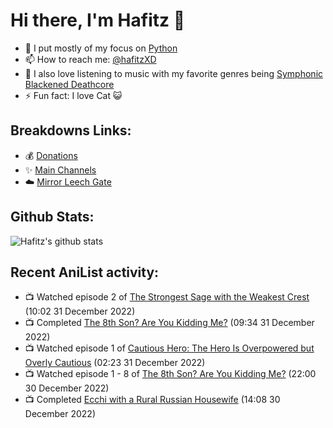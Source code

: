 # Hi there, I'm Hafitz 👋
- 🐍 I put mostly of my focus on [Python](https://python.org)
- 📫 How to reach me: [@hafitzXD](https://t.me/hafitzXD)
- 🎵 I also love listening to music with my favorite genres being [Symphonic Blackened Deathcore](https://youtu.be/qyYmS_iBcy4)
- ⚡ Fun fact: I love Cat 😺

## Breakdowns Links:
- 💰 [Donations](https://t.me/TheBreakdowns/2)
- ✨ [Main Channels](https://t.me/TheBreakdowns)
- ☁️ [Mirror Leech Gate](https://t.me/BreakdownsGate)

## Github Stats:
![Hafitz's github stats](https://github-readme-stats.vercel.app/api?username=breakdowns&show_icons=true&count_private=true&bg_color=00000000&text_color=777)

## Recent AniList activity:
<!-- ANILIST_ACTIVITY:start -->

-   📺 Watched episode 2 of [The Strongest Sage with the Weakest Crest](https://anilist.co/anime/129191) (10:02 31 December 2022)
-   📺 Completed [The 8th Son? Are You Kidding Me?](https://anilist.co/anime/106319) (09:34 31 December 2022)
-   📺 Watched episode 1 of [Cautious Hero: The Hero Is Overpowered but Overly Cautious](https://anilist.co/anime/105156) (02:23 31 December 2022)
-   📺 Watched episode 1 - 8 of [The 8th Son? Are You Kidding Me?](https://anilist.co/anime/106319) (22:00 30 December 2022)
-   📺 Completed [Ecchi with a Rural Russian Housewife](https://anilist.co/anime/100003) (14:08 30 December 2022)

<!-- ANILIST_ACTIVITY:end -->
